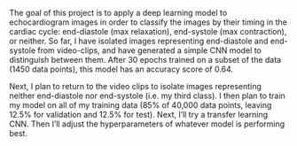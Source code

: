 The goal of this project is to apply a deep learning model to echocardiogram images in order to classify the images by their timing in the cardiac cycle: end-diastole (max relaxation), end-systole (max contraction), or neither. So far, I have isolated images representing end-diastole and end-systole from video-clips, and have generated a simple CNN model to distinguish between them. After 30 epochs trained on a subset of the data (1450 data points), this model has an accuracy score of 0.64.

Next, I plan to return to the video clips to isolate images representing neither end-diastole nor  end-systole (i.e. my third class). I then plan to train my model on all of my training data (85% of 40,000 data points, leaving 12.5% for validation and 12.5% for test). Next, I’ll try a transfer learning CNN. Then I’ll adjust the hyperparameters of whatever model is performing best.
